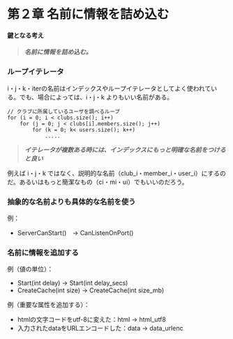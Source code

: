 # 第２章 名前に情報を詰め込む

#### 鍵となる考え

> _**名前に情報を詰め込む。**_

### ループイテレータ

i・j・k・iterの名前はインデックスやループイテレータとしてよく使われている。でも、場合によっては、i・j・k よりもいい名前がある。

```
// クラブに所属しているユーザを調べるループ
for (i = 0; i < clubs.size(); i++)
    for (j = 0; j < clubs[i].members.size(); j++)
        for (k = 0; k< users.size(); k++)
            .....
```

> _**イテレータが複数ある時には、インデックスにもっと明確な名前をつけると良い**_

例えば i・j・k ではなく、説明的な名前（club_i・member_i・user_i）にするのだ。あるいはもっと簡潔なもの（ci・mi・ui）でもいいのだろう。

### 抽象的な名前よりも具体的な名前を使う

例：
- ServerCanStart()　-> CanListenOnPort()

### 名前に情報を追加する

例（値の単位）：
- Start(int delay) -> Start(int delay_secs) 
- CreateCache(int size) -> CreateCache(int size_mb)

例（重要な属性を追加する）：
- htmlの文字コードをutf-8に変えた：html -> html_utf8
- 入力されたdataをURLエンコードした：data -> data_urlenc
